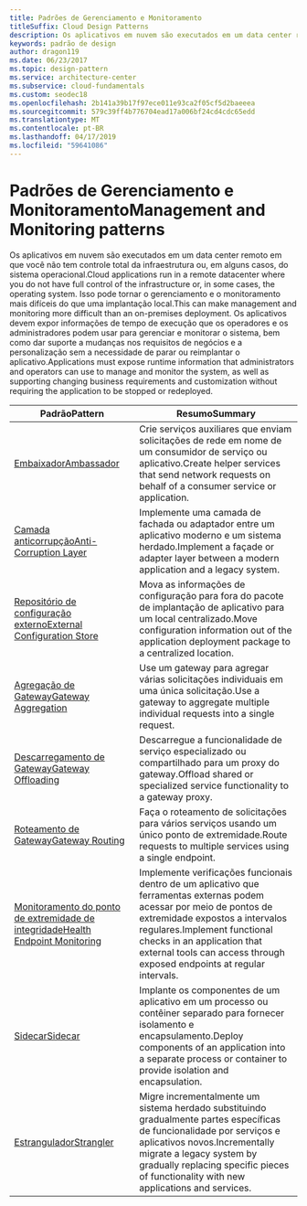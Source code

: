 ```yaml
---
title: Padrões de Gerenciamento e Monitoramento
titleSuffix: Cloud Design Patterns
description: Os aplicativos em nuvem são executados em um data center remoto em que você não tem controle total da infraestrutura ou, em alguns casos, do sistema operacional. Isso pode tornar o gerenciamento e o monitoramento mais difíceis do que uma implantação local. Os aplicativos devem expor informações de tempo de execução que os operadores e os administradores podem usar para gerenciar e monitorar o sistema, bem como dar suporte a mudanças nos requisitos de negócios e a personalização sem a necessidade de parar ou reimplantar o aplicativo.
keywords: padrão de design
author: dragon119
ms.date: 06/23/2017
ms.topic: design-pattern
ms.service: architecture-center
ms.subservice: cloud-fundamentals
ms.custom: seodec18
ms.openlocfilehash: 2b141a39b17f97ece011e93ca2f05cf5d2baeeea
ms.sourcegitcommit: 579c39ff4b776704ead17a006bf24cd4cdc65edd
ms.translationtype: MT
ms.contentlocale: pt-BR
ms.lasthandoff: 04/17/2019
ms.locfileid: "59641086"
---
```

# <a name="management-and-monitoring-patterns"></a><span data-ttu-id="dbd96-106">Padrões de Gerenciamento e Monitoramento</span><span class="sxs-lookup"><span data-stu-id="dbd96-106">Management and Monitoring patterns</span></span>

<span data-ttu-id="dbd96-107">Os aplicativos em nuvem são executados em um data center remoto em que você não tem controle total da infraestrutura ou, em alguns casos, do sistema operacional.</span><span class="sxs-lookup"><span data-stu-id="dbd96-107">Cloud applications run in a remote datacenter where you do not have full control of the infrastructure or, in some cases, the operating system.</span></span> <span data-ttu-id="dbd96-108">Isso pode tornar o gerenciamento e o monitoramento mais difíceis do que uma implantação local.</span><span class="sxs-lookup"><span data-stu-id="dbd96-108">This can make management and monitoring more difficult than an on-premises deployment.</span></span> <span data-ttu-id="dbd96-109">Os aplicativos devem expor informações de tempo de execução que os operadores e os administradores podem usar para gerenciar e monitorar o sistema, bem como dar suporte a mudanças nos requisitos de negócios e a personalização sem a necessidade de parar ou reimplantar o aplicativo.</span><span class="sxs-lookup"><span data-stu-id="dbd96-109">Applications must expose runtime information that administrators and operators can use to manage and monitor the system, as well as supporting changing business requirements and customization without requiring the application to be stopped or redeployed.</span></span>

|                              <span data-ttu-id="dbd96-110">Padrão</span><span class="sxs-lookup"><span data-stu-id="dbd96-110">Pattern</span></span>                               |                                                              <span data-ttu-id="dbd96-111">Resumo</span><span class="sxs-lookup"><span data-stu-id="dbd96-111">Summary</span></span>                                                              |
|--------------------------------------------------------------------|-----------------------------------------------------------------------------------------------------------------------------------|
|                   [<span data-ttu-id="dbd96-112">Embaixador</span><span class="sxs-lookup"><span data-stu-id="dbd96-112">Ambassador</span></span>](../ambassador.md)                   |                 <span data-ttu-id="dbd96-113">Crie serviços auxiliares que enviam solicitações de rede em nome de um consumidor de serviço ou aplicativo.</span><span class="sxs-lookup"><span data-stu-id="dbd96-113">Create helper services that send network requests on behalf of a consumer service or application.</span></span>                 |
|        [<span data-ttu-id="dbd96-114">Camada anticorrupção</span><span class="sxs-lookup"><span data-stu-id="dbd96-114">Anti-Corruption Layer</span></span>](../anti-corruption-layer.md)        |                       <span data-ttu-id="dbd96-115">Implemente uma camada de fachada ou adaptador entre um aplicativo moderno e um sistema herdado.</span><span class="sxs-lookup"><span data-stu-id="dbd96-115">Implement a façade or adapter layer between a modern application and a legacy system.</span></span>                       |
| [<span data-ttu-id="dbd96-116">Repositório de configuração externo</span><span class="sxs-lookup"><span data-stu-id="dbd96-116">External Configuration Store</span></span>](../external-configuration-store.md) |                <span data-ttu-id="dbd96-117">Mova as informações de configuração para fora do pacote de implantação de aplicativo para um local centralizado.</span><span class="sxs-lookup"><span data-stu-id="dbd96-117">Move configuration information out of the application deployment package to a centralized location.</span></span>                |
|          [<span data-ttu-id="dbd96-118">Agregação de Gateway</span><span class="sxs-lookup"><span data-stu-id="dbd96-118">Gateway Aggregation</span></span>](../gateway-aggregation.md)          |                          <span data-ttu-id="dbd96-119">Use um gateway para agregar várias solicitações individuais em uma única solicitação.</span><span class="sxs-lookup"><span data-stu-id="dbd96-119">Use a gateway to aggregate multiple individual requests into a single request.</span></span>                           |
|           [<span data-ttu-id="dbd96-120">Descarregamento de Gateway</span><span class="sxs-lookup"><span data-stu-id="dbd96-120">Gateway Offloading</span></span>](../gateway-offloading.md)           |                              <span data-ttu-id="dbd96-121">Descarregue a funcionalidade de serviço especializado ou compartilhado para um proxy do gateway.</span><span class="sxs-lookup"><span data-stu-id="dbd96-121">Offload shared or specialized service functionality to a gateway proxy.</span></span>                              |
|              [<span data-ttu-id="dbd96-122">Roteamento de Gateway</span><span class="sxs-lookup"><span data-stu-id="dbd96-122">Gateway Routing</span></span>](../gateway-routing.md)              |                                   <span data-ttu-id="dbd96-123">Faça o roteamento de solicitações para vários serviços usando um único ponto de extremidade.</span><span class="sxs-lookup"><span data-stu-id="dbd96-123">Route requests to multiple services using a single endpoint.</span></span>                                    |
|   [<span data-ttu-id="dbd96-124">Monitoramento do ponto de extremidade de integridade</span><span class="sxs-lookup"><span data-stu-id="dbd96-124">Health Endpoint Monitoring</span></span>](../health-endpoint-monitoring.md)   |   <span data-ttu-id="dbd96-125">Implemente verificações funcionais dentro de um aplicativo que ferramentas externas podem acessar por meio de pontos de extremidade expostos a intervalos regulares.</span><span class="sxs-lookup"><span data-stu-id="dbd96-125">Implement functional checks in an application that external tools can access through exposed endpoints at regular intervals.</span></span>    |
|                      [<span data-ttu-id="dbd96-126">Sidecar</span><span class="sxs-lookup"><span data-stu-id="dbd96-126">Sidecar</span></span>](../sidecar.md)                      |         <span data-ttu-id="dbd96-127">Implante os componentes de um aplicativo em um processo ou contêiner separado para fornecer isolamento e encapsulamento.</span><span class="sxs-lookup"><span data-stu-id="dbd96-127">Deploy components of an application into a separate process or container to provide isolation and encapsulation.</span></span>          |
|                    [<span data-ttu-id="dbd96-128">Estrangulador</span><span class="sxs-lookup"><span data-stu-id="dbd96-128">Strangler</span></span>](../strangler.md)                    | <span data-ttu-id="dbd96-129">Migre incrementalmente um sistema herdado substituindo gradualmente partes específicas de funcionalidade por serviços e aplicativos novos.</span><span class="sxs-lookup"><span data-stu-id="dbd96-129">Incrementally migrate a legacy system by gradually replacing specific pieces of functionality with new applications and services.</span></span> |

